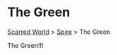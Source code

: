 # The Green 
[Scarred World](.\scarred-world.md) > [Spire](.\trade-partner-1.md) > The Green

The Green!!!
